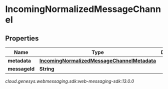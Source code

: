 # IncomingNormalizedMessageChannel


## Properties

| Name | Type | Description | Notes |
| ------------ | ------------- | ------------- | ------------- |
| **metadata** | [**IncomingNormalizedMessageChannelMetadata**](IncomingNormalizedMessage_channel_metadata) |  |  [optional] |
| **messageId** | **String** |  |  [optional] |




_cloud.genesys.webmessaging.sdk:web-messaging-sdk:13.0.0_
